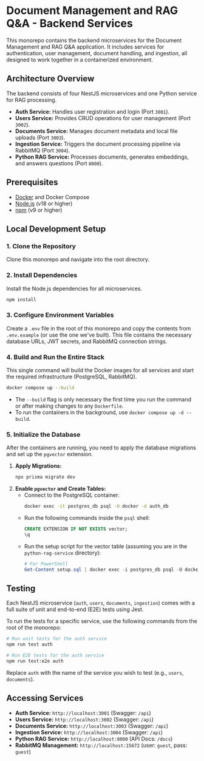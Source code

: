 # Document Management and RAG Q&A - Backend Services

This monorepo contains the backend microservices for the Document Management and RAG Q&A application. It includes services for authentication, user management, document handling, and ingestion, all designed to work together in a containerized environment.

## Architecture Overview

The backend consists of four NestJS microservices and one Python service for RAG processing.
-   **Auth Service:** Handles user registration and login (Port `3001`).
-   **Users Service:** Provides CRUD operations for user management (Port `3002`).
-   **Documents Service:** Manages document metadata and local file uploads (Port `3003`).
-   **Ingestion Service:** Triggers the document processing pipeline via RabbitMQ (Port `3004`).
-   **Python RAG Service:** Processes documents, generates embeddings, and answers questions (Port `8000`).

## Prerequisites

-   [Docker](https://www.docker.com/products/docker-desktop/) and Docker Compose
-   [Node.js](https://nodejs.org/) (v18 or higher)
-   [npm](https://www.npmjs.com/) (v9 or higher)

## Local Development Setup

### 1. Clone the Repository
Clone this monorepo and navigate into the root directory.

### 2. Install Dependencies
Install the Node.js dependencies for all microservices.
```bash
npm install
```

### 3. Configure Environment Variables
Create a `.env` file in the root of this monorepo and copy the contents from `.env.example` (or use the one we've built). This file contains the necessary database URLs, JWT secrets, and RabbitMQ connection strings.

### 4. Build and Run the Entire Stack
This single command will build the Docker images for all services and start the required infrastructure (PostgreSQL, RabbitMQ).

```bash
docker compose up --build
```
-   The `--build` flag is only necessary the first time you run the command or after making changes to any `Dockerfile`.
-   To run the containers in the background, use `docker compose up -d --build`.

### 5. Initialize the Database
After the containers are running, you need to apply the database migrations and set up the `pgvector` extension.

1.  **Apply Migrations:**
    ```bash
    npx prisma migrate dev
    ```
2.  **Enable `pgvector` and Create Tables:**
    -   Connect to the PostgreSQL container:
        ```bash
        docker exec -it postgres_db psql -U docker -d auth_db
        ```
    -   Run the following commands inside the `psql` shell:
        ```sql
        CREATE EXTENSION IF NOT EXISTS vector;
        \q
        ```
    -   Run the setup script for the vector table (assuming you are in the `python-rag-service` directory):
        ```powershell
        # For PowerShell
        Get-Content setup.sql | docker exec -i postgres_db psql -U docker -d auth_db
        ```

## Testing

Each NestJS microservice (`auth`, `users`, `documents`, `ingestion`) comes with a full suite of unit and end-to-end (E2E) tests using Jest.

To run the tests for a specific service, use the following commands from the root of the monorepo:

```bash
# Run unit tests for the auth service
npm run test auth

# Run E2E tests for the auth service
npm run test:e2e auth
```
Replace `auth` with the name of the service you wish to test (e.g., `users`, `documents`).

## Accessing Services

-   **Auth Service:** `http://localhost:3001` (Swagger: `/api`)
-   **Users Service:** `http://localhost:3002` (Swagger: `/api`)
-   **Documents Service:** `http://localhost:3003` (Swagger: `/api`)
-   **Ingestion Service:** `http://localhost:3004` (Swagger: `/api`)
-   **Python RAG Service:** `http://localhost:8000` (API Docs: `/docs`)
-   **RabbitMQ Management:** `http://localhost:15672` (user: `guest`, pass: `guest`)